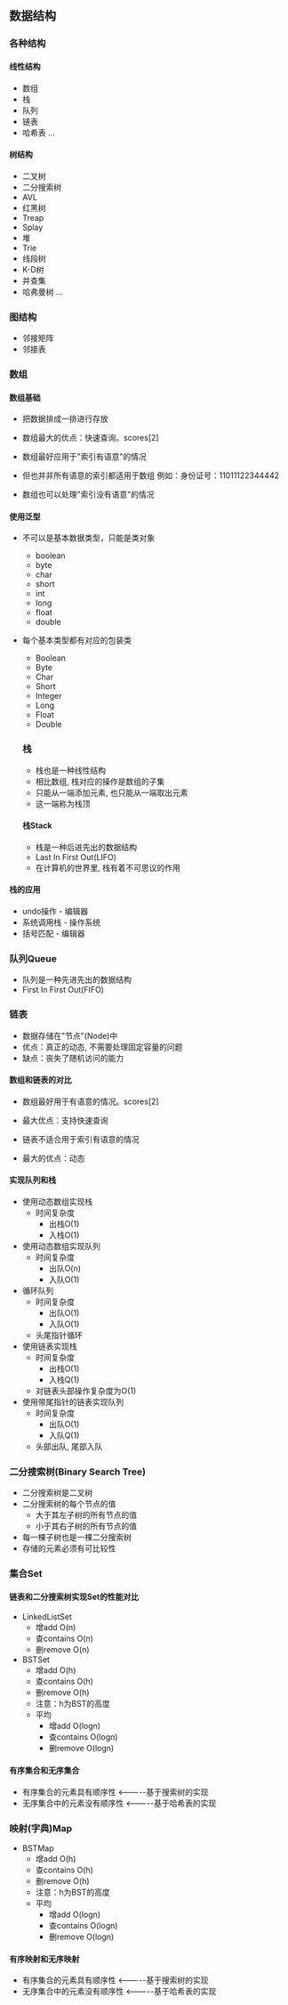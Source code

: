## 数据结构
### 各种结构
#### 线性结构
- 数组
- 栈
- 队列
- 链表
- 哈希表
...
#### 树结构
- 二叉树
- 二分搜索树
- AVL
- 红黑树
- Treap
- Splay
- 堆
- Trie
- 线段树
- K-D树
- 并查集
- 哈弗曼树
...
### 图结构
- 邻接矩阵
- 邻接表

### 数组
#### 数组基础
- 把数据排成一排进行存放
- 数组最大的优点：快速查询。scores[2]
- 数组最好应用于"索引有语意"的情况

- 但也并非所有语意的索引都适用于数组 例如：身份证号：11011122344442
- 数组也可以处理"索引没有语意"的情况

#### 使用泛型
- 不可以是基本数据类型，只能是类对象
  - boolean
  - byte
  - char
  - short
  - int
  - long
  - float
  - double
- 每个基本类型都有对应的包装类
  - Boolean
  - Byte
  - Char
  - Short
  - Integer
  - Long
  - Float
  - Double


  ### 栈
  - 栈也是一种线性结构
  - 相比数组, 栈对应的操作是数组的子集
  - 只能从一端添加元素, 也只能从一端取出元素
  - 这一端称为栈顶

  #### 栈Stack
  - 栈是一种后进先出的数据结构
  - Last In First Out(LIFO)
  - 在计算机的世界里, 栈有着不可思议的作用

#### 栈的应用
- undo操作 - 编辑器
- 系统调用栈 - 操作系统
- 括号匹配 - 编辑器

### 队列Queue
- 队列是一种先进先出的数据结构
- First In First Out(FIFO)

### 链表
- 数据存储在"节点"(Node)中
- 优点：真正的动态, 不需要处理固定容量的问题
- 缺点：丧失了随机访问的能力

#### 数组和链表的对比
- 数组最好用于有语意的情况。scores[2]
- 最大优点：支持快速查询

- 链表不适合用于索引有语意的情况
- 最大的优点：动态


#### 实现队列和栈
- 使用动态数组实现栈
  - 时间复杂度
    - 出栈O(1)
    - 入栈O(1)
- 使用动态数组实现队列
  - 时间复杂度
    - 出队O(n)
    - 入队O(1)
- 循环队列
  - 时间复杂度
    - 出队O(1)
    - 入队O(1)
  - 头尾指针循环
- 使用链表实现栈
  - 时间复杂度
    - 出栈O(1)
    - 入栈Q(1)
  - 对链表头部操作复杂度为O(1)
- 使用带尾指针的链表实现队列  
  - 时间复杂度
    - 出队O(1)
    - 入队Q(1)
  - 头部出队, 尾部入队

### 二分搜索树(Binary Search Tree)
- 二分搜索树是二叉树
- 二分搜索树的每个节点的值
  - 大于其左子树的所有节点的值
  - 小于其右子树的所有节点的值
- 每一棵子树也是一棵二分搜索树
- 存储的元素必须有可比较性

### 集合Set
#### 链表和二分搜索树实现Set的性能对比
- LinkedListSet
  - 增add O(n)
  - 查contains O(n)
  - 删remove O(n)
- BSTSet
  - 增add O(h)
  - 查contains O(h)
  - 删remove O(h)
  - 注意：h为BST的高度
  - 平均
    - 增add O(logn)
    - 查contains O(logn)
    - 删remove O(logn)
#### 有序集合和无序集合
- 有序集合的元素具有顺序性 <-----基于搜索树的实现
- 无序集合中的元素没有顺序性 <-----基于哈希表的实现

### 映射(字典)Map
- BSTMap
  - 增add O(h)
  - 查contains O(h)
  - 删remove O(h)
  - 注意：h为BST的高度
  - 平均
    - 增add O(logn)
    - 查contains O(logn)
    - 删remove O(logn)
#### 有序映射和无序映射
- 有序集合的元素具有顺序性 <-----基于搜索树的实现
- 无序集合中的元素没有顺序性 <-----基于哈希表的实现